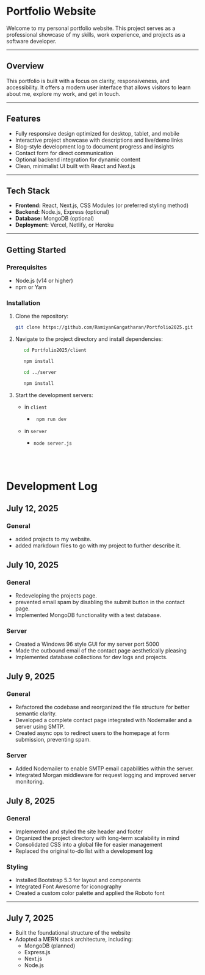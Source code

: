 # Portfolio Website

Welcome to my personal portfolio website. This project serves as a professional showcase of my skills, work experience, and projects as a software developer.

---

## Overview

This portfolio is built with a focus on clarity, responsiveness, and accessibility. It offers a modern user interface that allows visitors to learn about me, explore my work, and get in touch.

---

## Features

- Fully responsive design optimized for desktop, tablet, and mobile
- Interactive project showcase with descriptions and live/demo links
- Blog-style development log to document progress and insights
- Contact form for direct communication
- Optional backend integration for dynamic content
- Clean, minimalist UI built with React and Next.js

---

## Tech Stack

- **Frontend:** React, Next.js, CSS Modules (or preferred styling method)
- **Backend:** Node.js, Express (optional)
- **Database:** MongoDB (optional)
- **Deployment:** Vercel, Netlify, or Heroku

---

## Getting Started

### Prerequisites

- Node.js (v14 or higher)
- npm or Yarn

### Installation

1. Clone the repository:

   ```bash
   git clone https://github.com/RamiyanGangatharan/Portfolio2025.git
   ```
2. Navigate to the project directory and install dependencies:
   ```bash
      cd Portfolio2025/client
   ```
   ```bash
      npm install
   ```
   ```bash
      cd ../server
   ```
   ```bash
      npm install
   ```
3. Start the development servers:
   - in `client`
      - ```bash
         npm run dev
         ```
   - in `server`
     - ```bash
       node server.js
       ```
<br/><br/>

# Development Log

## July 12, 2025

### General
- added projects to my website.
- added markdown files to go with my project to further describe it.

## July 10, 2025

### General
- Redeveloping the projects page.
- prevented email spam by disabling the submit button in the contact page.
- Implemented MongoDB functionality with a test database. 

### Server
- Created a Windows 96 style GUI for my server port 5000
- Made the outbound email of the contact page aesthetically pleasing
- Implemented database collections for dev logs and projects.

## July 9, 2025

### General
- Refactored the codebase and reorganized the file structure for better semantic clarity.
- Developed a complete contact page integrated with Nodemailer and a server using SMTP.
- Created async ops to redirect users to the homepage at form submission, preventing spam.

### Server
- Added Nodemailer to enable SMTP email capabilities within the server.
- Integrated Morgan middleware for request logging and improved server monitoring.

## July 8, 2025

### General

- Implemented and styled the site header and footer  
- Organized the project directory with long-term scalability in mind  
- Consolidated CSS into a global file for easier management  
- Replaced the original to-do list with a development log  

### Styling

- Installed Bootstrap 5.3 for layout and components  
- Integrated Font Awesome for iconography  
- Created a custom color palette and applied the Roboto font  

---

## July 7, 2025

- Built the foundational structure of the website  
- Adopted a MERN stack architecture, including:  
  - MongoDB (planned)  
  - Express.js  
  - Next.js  
  - Node.js  